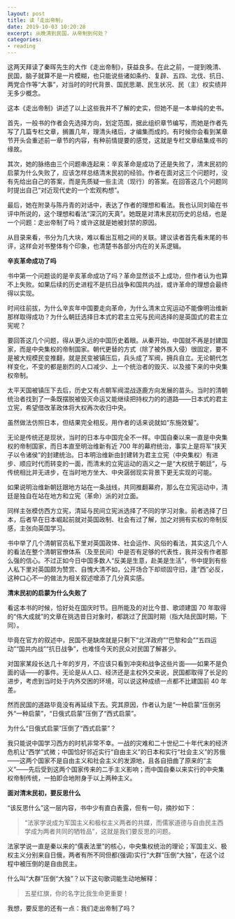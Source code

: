 ```yaml
---
layout: post
title: 读「走出帝制」
date: 2019-10-03 10:20:28
excerpt: 从晚清到民国，从帝制到何处？
categories: 
- reading
---
```


这两天拜读了秦晖先生的大作《走出帝制》，获益良多。在此之前，一提到晚清、民国，脑子就算不是一片模糊，也只能说些诸如条约、复辟、五四、北伐、抗日、两党合作等“大事”，对当时的时代背景、国民思潮、民生状况、民（主）权实绩并无多少概念。

这本《走出帝制》讲述了以上这些我并不了解的史实，但她不是一本单纯的史书。

首先，一般书的作者会先选择方向，划定范围，据此组织章节编写，而她是作者先写了几篇专栏文章，搁置几年，理清头绪后，才编集而成的。有时候你会看到某章节开头会重述前一章节的内容，有种前情提要的感觉，这就是专栏文章结集成书的缘故。

其次，她的脉络由三个问题串连起来：辛亥革命是成功了还是失败了，清末民初的启蒙为什么失败了，应该怎样总结清末民初的经验。作者在面对这三个问题时，没有先给出自己的答案，而是先质疑一些主流（现行）的答案。在回答这几个问题同时提出自己“对近现代史的一个宏观构想”。

最后，她在附录与陈丹青的对话中，表达了作者的理想和看法。我也认同刘瑜在书评中所说的，这个理想和看法“深沉的天真”。她既是对清末民初历史的总结，也是一个问题：走出帝制了吗？或许这就是她被封禁的原因。

从目录来看，书分为几大块，难以看出互相之间的关联。建议读者首先看末尾的书评，这样会对书整体有个印象，也清楚书各部分内在的关系逻辑。

**辛亥革命成功了吗**

书中第一个问题谈的是辛亥革命成功了吗？革命显然谈不上成功，但作者认为也算不上失败。如果后续的历史进程不是抗日战争和国共内战，或许革命的理想会最终得以实现。

时间往前拔，为什么辛亥年中国要走向革命，为什么清末立宪运动不能像明治维新那样取得成功？为什么朝廷选择日本式的君主立宪与民间选择的是英国式的君主立宪呢？

要回答这几个问题，得从更久远的中国历史着眼。从秦开始，中国就不再是封建国家，而是中央集权的帝制国家。朝代更替的方式（除了被外族入侵）很固定，要不是被大规模民变推翻，就是民变被镇压后，兵头成了军阀，拥兵自立。无论朝代怎样变化，不变的都是剧烈的人口减少、上一个统治者的毁灭、以及接下来的中央集权帝制。

太平天国被镇压下去后，历史又有点朝军阀混战逐鹿方向发展的苗头。当时的清朝统治者找到了一条既摆脱被毁灭命运又能继续把持权力的的道路——日本式的君主立宪，希望借改革政体将大权再次收归中央。

虽然做法仿照日本，但结果完全相反。用作者的话来说就如“东施效颦”。

无论是传统还是现状，当时的日本与中国完全不一样。中国自秦以来一直是中央集权的帝制国家，而日本直至明治维新有近 700 年的幕府统治，事实上是将军“挟天子以令诸侯”的封建统治。日本明治维新由封建转为君主立宪（中央集权）有进步、顺应时代而转变的一面，而清末的立宪运动的涵义之一是“大权统于朝廷”，与传统相比并无进步，在当时地方坐大、中央潺弱现实背景下更无实现的可能。

如果说明治维新朝廷跟地方站在一条战线，共同推翻幕府，那么在立宪运动中，清廷是独自在站在地方和立宪（革命）派的对立面。

同样主张模仿西方立宪，清延与民间立宪派选择了不同的学习对象。前者选择了日本，后者早在日本崛起前就对英国政制、社会有过了解，加之对拥有实权的帝制反感，主张向英国学习。

书中举了几个清朝官员私下里对英国政体、社会运作、风俗的看法，其实这几个人的看法在整个清朝官僚体系（及至民间）中是否有足够的代表性，我并没有作者那么强的信心。不过正如今日中国多数人“反美是生意，赴美是生活”，书中提到有些人私下里对英国颇为赞赏、自愧大清不如，公开场合下却顽固守旧，逢“西”必反，这种口心不一的做法为相关叙述增添了几分真实感。

**清末民初的启蒙为什么失败了**

看这本书的时候，恰好处在国庆时节。目所能及的对比今昔、歌颂建国 70 年取得的“伟大成就”的文章在挑选昔日对象时，都跳过了民国时期（指大陆民国时期，下同）。

毕竟在官方的叙述中，民国不是缺席就是只剩下“北洋政府”“巴黎和会”“五四运动”“国共内战”“抗日战争”，也难怪今天的民众对民国了解甚少。

对国家某段长达几十年的岁月，不应该只看到冲突和战争这些片面——如果不是负面的话——的事件。无论是从人口、经济还是主权外交来说，民国都取得了长足的进步，考虑到当时处于内外交困的环境，可以说这种成绩一点都不比建国前 40 年差。

然而民国的道路毕竟没有再延续下去。究其原因，作者认为是“一种启蒙”压倒另外“一种启蒙”，“日俄式启蒙”压倒了“西式启蒙”。

为什么“日俄式启蒙”压倒了“西式启蒙”？

我只能说中国学习西方的时机非常不幸。一战的灾难和二十世纪二十年代末的经济危机让“西学”式微；中国恰好邻近实行“自由主义”的日本和实行“社会主义”的苏俄——这两个国家不是自由主义和社会主义的发源地，且各自扭曲了原来的“主义”——先后受到这两个国家传来的二手主义影响；而中国自秦以来实行的中央集权帝制传统，一拍即合地附身于以上两种主义。

**面对清末民初，要反思什么**

“该反思什么”这一层内容，书中少有直白表露，但有一句，摘抄如下：

> “法家学说成为军国主义和极权主义两者的共媒，而儒家道德与自由民主西学成为两者共同的牺牲品”，这就是我们要反思的问题。

法家学说一直是秦以来的“儒表法里”的核心，中央集权统治的理论；军国主义、极权主义分别来自日俄，两者有所不同但都(强调)实行“大群”压倒“大独”，在这个过程中被压倒的是自由民主。

什么叫“大群”压倒“大独”？以下这句歌词能生动地解释：

> 五星红旗，你的名字比我生命更重要！

我想，要反思的还有一点：我们走出帝制了吗？